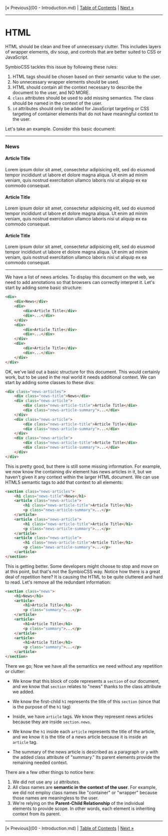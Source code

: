 [&laquo; Previous](00 - Introduction.md) | [Table of Contents](https://github.com/gbdrummer/symbiocss) | [Next &raquo;](/)

---

# HTML

HTML should be clean and free of unnecessary clutter. This includes layers of wrapper elements, div soup, and controls that are better suited to CSS or JavaScript.

SymbioCSS tackles this issue by following these rules:

1. HTML tags should be chosen based on their semantic value to the user.
2. No unnecessary wrapper elements should be used.
3. HTML should contain all the context necessary to describe the document to the user, and NO MORE.
4. `class` attributes should be used to add missing semantics. The class should be named in the context of the user.
5. `id` attributes should only be added for JavaScript targeting or CSS targeting of container elements that do not have meaningful context to the user.

Let's take an example. Consider this basic document:

---
### News

#### Article Title
Lorem ipsum dolor sit amet, consectetur adipisicing elit, sed do eiusmod tempor incididunt ut labore et dolore magna aliqua. Ut enim ad minim veniam, quis nostrud exercitation ullamco laboris nisi ut aliquip ex ea commodo consequat.

#### Article Title
Lorem ipsum dolor sit amet, consectetur adipisicing elit, sed do eiusmod tempor incididunt ut labore et dolore magna aliqua. Ut enim ad minim veniam, quis nostrud exercitation ullamco laboris nisi ut aliquip ex ea commodo consequat.

#### Article Title
Lorem ipsum dolor sit amet, consectetur adipisicing elit, sed do eiusmod tempor incididunt ut labore et dolore magna aliqua. Ut enim ad minim veniam, quis nostrud exercitation ullamco laboris nisi ut aliquip ex ea commodo consequat.

---

We have a list of news articles. To display this document on the web, we need to add annotations so that browsers can correctly interpret it. Let's start by adding some basic structure:

```HTML
<div>
	<div>News</div>
	<div>
		<div>Article Title</div>
		<div>...</div>
	</div>
	<div>
		<div>Article Title</div>
		<div>...</div>
	</div>
	<div>
		<div>Article Title</div>
		<div>...</div>
    </div>
</div>
```

OK, we've laid out a basic structure for this document. This would certainly work, but to be used in the real world it needs additional context. We can start by adding some classes to these divs:

```HTML
<div class="news-articles">
	<div class="news-title">News</div>
	<div class="news-article">
		<div class="news-article-title">Article Title</div>
		<div class="news-article-summary">...</div>
    </div>
	<div class="news-article">
		<div class="news-article-title">Article Title</div>
		<div class="news-article-summary">...</div>
    </div>
	<div class="news-article">
		<div class="news-article-title">Article Title</div>
		<div class="news-article-summary">...</div>
    </div>
</div>
```

This is pretty good, but there is still some missing information. For example, we now know the containing div element has news articles in it, but we haven't given it any context within the larger HTML document. We can use HTML5 semantic tags to add that context to all elements:

```HTML
<section class="news-articles">
	<h1 class="news-title">News</h1>
	<article class="news-article">
		<h1 class="news-article-title">Article Title</h1>
		<p class="news-article-summary">...</p>
	</article>
	<article class="news-article">
		<h1 class="news-article-title">Article Title</h1>
		<p class="news-article-summary">...</p>
	</article>
	<article class="news-article">
		<h1 class="news-article-title">Article Title</h1>
		<p class="news-article-summary">...</p>
    </article>
</section>
```

This is getting better. Some developers might choose to stop and move on at this point, but that's not the SymbioCSS way. Notice how there is a great deal of repetition here? It is causing the HTML to be quite cluttered and hard to read. Let's remove all the redundant information:

```HTML
<section class="news">
	<h1>News</h1>
	<article>
		<h1>Article Title</h1>
		<p class="summary">...</p>
	</article>
	<article>
		<h1>Article Title</h1>
		<p class="summary">...</p>
	</article>
	<article>
		<h1>Article Title</h1>
		<p class="summary">...</p>
    </article>
</section>
```
There we go; Now we have all the semantics we need without any repetition or clutter: 

- We know that this block of code represents a `section` of our document, and we know that `section` relates to "news" thanks to the class attribute we added.

- We know the first-child `h1` represents the title of this `section` (since that is the purpose of the `h1` tag)

- Inside, we have `article` tags. We know they represent news articles because they are inside `section.news`. 

- We know the `h1` inside each `article` represents the title of the article, and we know it is the title of a news article because it is inside an `article` tag. 

- The summary of the news article is described as a paragraph or `p` with the added class attribute of "summary." Its parent elements provide the remaining needed context.

There are a few other things to notice here:

1. We did not use any `id` attributes.
2. All class names are **semantic in the context of the user**. For example, we did not employ class names like "container" or "wrapper" because those names are meaningless to the user.
3. We're relying on the **Parent-Child Relationship** of the individual elements to provide scope. In other words, each element is inheriting context from its parent.

---
[&laquo; Previous](00 - Introduction.md) | [Table of Contents](https://github.com/gbdrummer/symbiocss) | [Next &raquo;](/)
